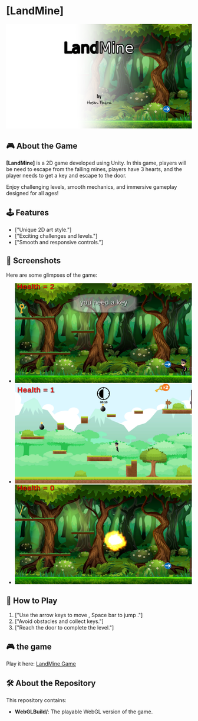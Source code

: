 # [LandMine]

![Game Screenshot](gameInfo/main.png)

## 🎮 About the Game
**[LandMine]** is a 2D game developed using Unity. In this game, players will be need to escape from the falling mines, players have 3 hearts, and the player needs to get a key and escape to the door.


Enjoy challenging levels, smooth mechanics, and immersive gameplay designed for all ages!

## 🕹️ Features
- ["Unique 2D art style."]
- ["Exciting challenges and levels."]
- ["Smooth and responsive controls."]

## 📸 Screenshots
Here are some glimpses of the game:
- ![Screenshot 1](gameInfo/image1.png)
- ![Screenshot 2](gameInfo/image2.png)
- ![Screenshot 3](gameInfo/image3.png)

## 🎯 How to Play
1. ["Use the arrow keys to move , Space bar to jump ."]
2. ["Avoid obstacles and collect keys."]
3. ["Reach the door to complete the level."]


## 🎮 the game

  Play it here: [LandMine Game](https://hosenfoqra.github.io/LandMineGame/)
   
## 🛠️ About the Repository
This repository contains:
- **WebGLBuild/**: The playable WebGL version of the game.
